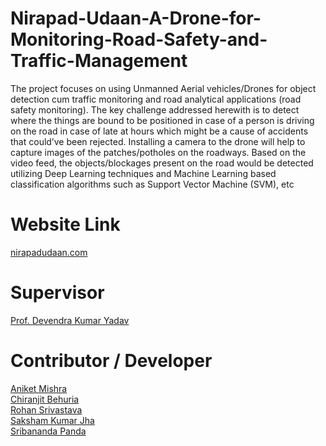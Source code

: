 # Nirapad-Udaan-A-Drone-for-Monitoring-Road-Safety-and-Traffic-Management
The project focuses on using Unmanned Aerial vehicles/Drones for object detection cum traffic monitoring and road analytical applications (road safety monitoring). 
The key challenge addressed herewith is to detect where the things are bound to be positioned in case of a person is driving on the road in case of late at hours which might be a cause of accidents that could’ve been rejected. Installing a camera to the drone will help to capture images of the patches/potholes on the roadways. Based on the video feed, the objects/blockages present on the road would be detected utilizing Deep Learning techniques and Machine Learning based classification algorithms such as Support Vector Machine (SVM), etc

# Website Link
[nirapadudaan.com](https://nirapad.000webhostapp.com/)

# Supervisor
[Prof. Devendra Kumar Yadav](https://www.linkedin.com/in/dr-devendra-kumar-yadav-15567477/)

# Contributor / Developer
[Aniket Mishra](https://www.linkedin.com/in/aniket-mishra-15bb58124/)
<br />
[Chiranjit Behuria](https://www.linkedin.com/in/chiranjit-behuria-73a41b1b9/)
<br />
[Rohan Srivastava](https://www.linkedin.com/in/rohan3125/)
<br />
[Saksham Kumar Jha](https://www.linkedin.com/in/sakshamkj/)
<br />
[Sribananda Panda](https://www.linkedin.com/in/sribananda-panda/)
<br />
